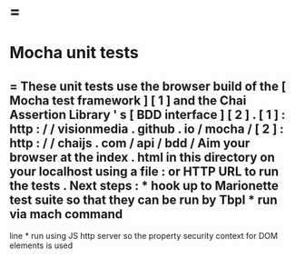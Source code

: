 =
=
Mocha
unit
tests
=
=
These
unit
tests
use
the
browser
build
of
the
[
Mocha
test
framework
]
[
1
]
and
the
Chai
Assertion
Library
'
s
[
BDD
interface
]
[
2
]
.
[
1
]
:
http
:
/
/
visionmedia
.
github
.
io
/
mocha
/
[
2
]
:
http
:
/
/
chaijs
.
com
/
api
/
bdd
/
Aim
your
browser
at
the
index
.
html
in
this
directory
on
your
localhost
using
a
file
:
or
HTTP
URL
to
run
the
tests
.
Next
steps
:
*
hook
up
to
Marionette
test
suite
so
that
they
can
be
run
by
Tbpl
*
run
via
mach
command
-
line
*
run
using
JS
http
server
so
the
property
security
context
for
DOM
elements
is
used
